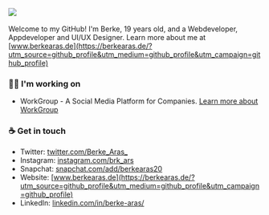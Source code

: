 <img src="https://github-readme-stats.vercel.app/api?username=BerkeAras&show_icons=true&count_private=true&theme=algolia"></img>
<br>
<br>
Welcome to my GitHub! I'm Berke, 19 years old, and a Webdeveloper, Appdeveloper and UI/UX Designer. Learn more about me at [www.berkearas.de](https://berkearas.de/?utm_source=github_profile&utm_medium=github_profile&utm_campaign=github_profile)

### 👨‍💻 I'm working on
- WorkGroup - A Social Media Platform for Companies. [Learn more about WorkGroup](https://workgroup.berkearas.de/?utm_source=github_profile&utm_medium=github_profile&utm_campaign=github_profile)

### ☕ Get in touch
- Twitter: [twitter.com/Berke_Aras_](https://twitter.com/Berke_Aras_)
- Instagram: [instagram.com/brk_ars](https://www.instagram.com/brk_ars/)
- Snapchat: [snapchat.com/add/berkearas20](http://snapchat.com/add/berkearas20)
- Website: [www.berkearas.de](https://berkearas.de/?utm_source=github_profile&utm_medium=github_profile&utm_campaign=github_profile)
- LinkedIn: [linkedin.com/in/berke-aras/](https://berkearas.de/r-linkedin?utm_source=github_profile&utm_medium=github_profile&utm_campaign=github_profile/)
